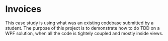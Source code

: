 Invoices
========
This case study is using what was an existing codebase submitted by a student. 
The purpose of this project is to demonstrate how to do TDD on a WPF solution, when all the code is tightely coupled and mostly inside views. 

